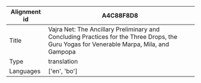 |Alignment id | A4C88F8D8
| --- | --- 
|Title | Vajra Net: The Ancillary Preliminary and Concluding Practices for the Three Drops, the Guru Yogas for Venerable Marpa, Mila, and Gampopa 
|Type | translation
|Languages | ['en', 'bo']